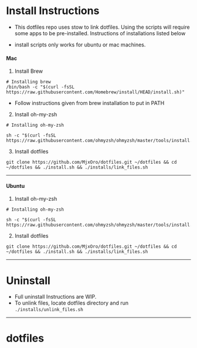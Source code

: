 # Install Instructions

- This dotfiles repo uses stow to link dotfiles. Using the scripts will require some apps to be pre-installed. Instructions of installations listed below

- install scripts only works for ubuntu or mac machines.

#### Mac

1. Install Brew

```
# Installing brew
/bin/bash -c "$(curl -fsSL https://raw.githubusercontent.com/Homebrew/install/HEAD/install.sh)"
```

- Follow instructions given from brew installation to put in PATH

2. Install oh-my-zsh

```
# Installing oh-my-zsh

sh -c "$(curl -fsSL https://raw.githubusercontent.com/ohmyzsh/ohmyzsh/master/tools/install.sh)"
```

3. Install dotfiles

```
git clone https://github.com/MjxOro/dotfiles.git ~/dotfiles && cd ~/dotfiles && ./install.sh && ./installs/link_files.sh
```

---

#### Ubuntu

1. Install oh-my-zsh

```
# Installing oh-my-zsh

sh -c "$(curl -fsSL https://raw.githubusercontent.com/ohmyzsh/ohmyzsh/master/tools/install.sh)"
```

2. Install dotfiles

```
git clone https://github.com/MjxOro/dotfiles.git ~/dotfiles && cd ~/dotfiles && ./install.sh && ./installs/link_files.sh
```

---

# Uninstall

- Full uninstall Instructions are WIP.
- To unlink files, locate dotfiles directory and run `./installs/unlink_files.sh`

---

# dotfiles
